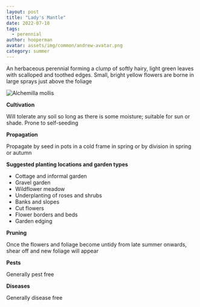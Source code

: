 ```yaml
---
layout: post
title: "Lady's Mantle"
date: 2022-07-18
tags:
  - perennial
author: hooperman
avatar: assets/img/common/andrew-avatar.png
category: summer
---
```

An herbaceous perennial forming a clump of softly hairy, light green leaves with scalloped and toothed edges. Small, bright yellow flowers are borne in large sprays just above the foliage

<img class="pure-image-responsive" src="{{{site.url}}//assets/img/ladys-mantle.jpg" alt="Alchemilla mollis"/>

<strong>Cultivation</strong>

Will tolerate any soil so long as there is some moisture; suitable for sun or shade. Prone to self-seeding

<strong>Propagation</strong>

Propagate by seed in pots in a cold frame in spring or by division in spring or autumn

<strong>Suggested planting locations and garden types</strong>

- Cottage and informal garden
- Gravel garden
- Wildflower meadow
- Underplanting of roses and shrubs
- Banks and slopes
- Cut flowers
- Flower borders and beds
- Garden edging

<strong>Pruning</strong>

Once the flowers and foliage become untidy from late summer onwards, shear off and new foliage will appear

<strong>Pests</strong>

Generally pest free

<strong>Diseases</strong>

Generally disease free
